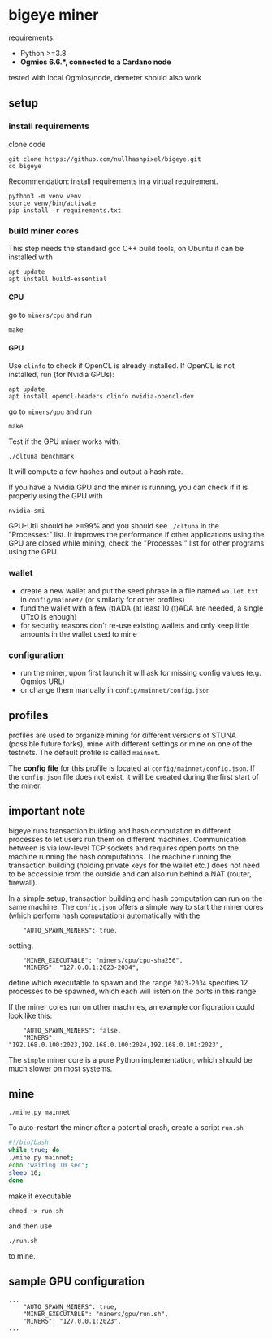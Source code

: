 # bigeye miner

requirements:
- Python >=3.8
- **Ogmios 6.6.*, connected to a Cardano node**

tested with local Ogmios/node, demeter should also work

## setup

### install requirements

clone code
````
git clone https://github.com/nullhashpixel/bigeye.git
cd bigeye
````

Recommendation: install requirements in a virtual requirement.

````
python3 -m venv venv
source venv/bin/activate
pip install -r requirements.txt
````

### build miner cores

This step needs the standard gcc C++ build tools, on Ubuntu it can be installed with
````
apt update
apt install build-essential
````
#### CPU

go to `miners/cpu` and run
````
make
````
#### GPU

Use `clinfo` to check if OpenCL is already installed.
If OpenCL is not installed, run (for Nvidia GPUs):
````
apt update
apt install opencl-headers clinfo nvidia-opencl-dev
````

go to `miners/gpu` and run
````
make
````

Test if the GPU miner works with:
````
./cltuna benchmark
````
It will compute a few hashes and output a hash rate.

If you have a Nvidia GPU and the miner is running, you can check if it is properly using the GPU with
````
nvidia-smi
````
GPU-Util should be >=99% and you should see `./cltuna` in the "Processes:" list.
It improves the performance if other applications using the GPU are closed while mining, check the "Processes:" list for other programs using the GPU.


### wallet

- create a new wallet and put the seed phrase in a file named `wallet.txt` in `config/mainnet/` (or similarly for other profiles)
- fund the wallet with a few (t)ADA (at least 10 (t)ADA are needed, a single UTxO is enough)
- for security reasons don't re-use existing wallets and only keep little amounts in the wallet used to mine

### configuration

- run the miner, upon first launch it will ask for missing config values (e.g. Ogmios URL)
- or change them manually in `config/mainnet/config.json`

## profiles

profiles are used to organize mining for different versions of $TUNA (possible future forks), mine with different settings or mine on one of the testnets.
The default profile is called `mainnet`.

The **config file** for this profile is located at `config/mainnet/config.json`.
If the `config.json` file does not exist, it will be created during the first start of the miner.


## important note

bigeye runs transaction building and hash computation in different processes to let users run them on different machines.
Communication between is via low-level TCP sockets and requires open ports on the machine running the hash computations.
The machine running the transaction building (holding private keys for the wallet etc.) does not need to be accessible from the outside and can also run behind a NAT (router, firewall).

In a simple setup, transaction building and hash computation can run on the same machine.
The `config.json` offers a simple way to start the miner cores (which perform hash computation) automatically with the
````
    "AUTO_SPAWN_MINERS": true,
````
setting.
````
    "MINER_EXECUTABLE": "miners/cpu/cpu-sha256",
    "MINERS": "127.0.0.1:2023-2034",
````
define which executable to spawn and the range `2023-2034` specifies 12 processes to be spawned, which each will listen on the ports in this range.

If the miner cores run on other machines, an example configuration could look like this:
````
    "AUTO_SPAWN_MINERS": false,
    "MINERS": "192.168.0.100:2023,192.168.0.100:2024,192.168.0.101:2023",
````

The `simple` miner core is a pure Python implementation, which should be much slower on most systems.


## mine
````
./mine.py mainnet
````

To auto-restart the miner after a potential crash, create a script `run.sh`

```` bash
#!/bin/bash
while true; do
./mine.py mainnet;
echo "waiting 10 sec";
sleep 10;
done
````

make it executable
````
chmod +x run.sh
````

and then use
````
./run.sh
````
to mine.

## sample GPU configuration

````
...
    "AUTO_SPAWN_MINERS": true,
    "MINER_EXECUTABLE": "miners/gpu/run.sh",
    "MINERS": "127.0.0.1:2023",
...
````








